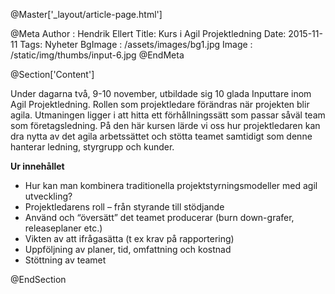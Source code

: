 @Master['_layout/article-page.html']

@Meta
Author : Hendrik Ellert
Title: Kurs i Agil Projektledning
Date: 2015-11-11
Tags: Nyheter
BgImage : /assets/images/bg1.jpg
Image : /static/img/thumbs/input-6.jpg
@EndMeta

@Section['Content']

Under dagarna två, 9-10 november, utbildade sig 10 glada Inputtare inom Agil Projektledning. 
Rollen som projektledare förändras när projekten blir agila. 
Utmaningen ligger i att hitta ett förhållningssätt som passar såväl team som företagsledning. 
På den här kursen lärde vi oss hur projektledaren kan dra nytta av det agila arbetssättet och stötta teamet samtidigt som denne hanterar ledning, styrgrupp och kunder.

**Ur innehållet**
* Hur kan man kombinera traditionella projektstyrningsmodeller med agil utveckling?
* Projektledarens roll – från styrande till stödjande
* Använd och “översätt” det teamet producerar (burn down-grafer, releaseplaner etc.)
* Vikten av att ifrågasätta (t ex krav på rapportering)
* Uppföljning av planer, tid, omfattning och kostnad 
* Stöttning av teamet

@EndSection
